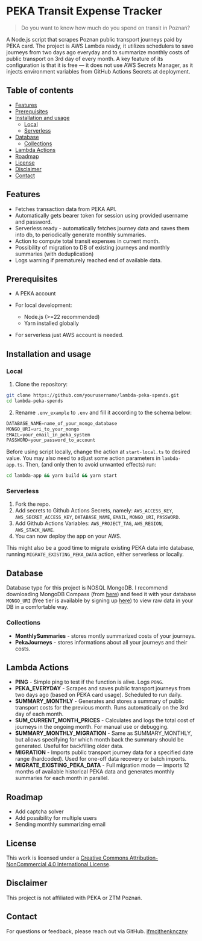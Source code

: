 # PEKA Transit Expense Tracker

> Do you want to know how much do you spend on transit in Poznań?

A Node.js script that scrapes Poznan public transport journeys paid by PEKA card.
The project is AWS Lambda ready, it utilizes schedulers to save journeys from two days ago everyday and to summarize monthly costs of public transport on 3rd day of every month.
A key feature of its configuration is that it is free — it does not use AWS Secrets Manager, as it injects environment variables from GitHub Actions Secrets at deployment.

## Table of contents
  * [Features](#features)
  * [Prerequisites](#prerequisites)
  * [Installation and usage](#installation-and-usage)
    + [Local](#local)
    + [Serverless](#serverless)
  * [Database](#database)
    + [Collections](#collections)
  * [Lambda Actions](#lambda-actions)
  * [Roadmap](#roadmap)
  * [License](#license)
  * [Disclaimer](#disclaimer)
  * [Contact](#contact)

## Features

* Fetches transaction data from PEKA API.
* Automatically gets bearer token for session using provided username and password.
* Serverless ready - automatically fetches journey data and saves them into db, to periodically generate monthly summaries.
* Action to compute total transit expenses in current month.
* Possibility of migration to DB of existing journeys and monthly summaries (with deduplication)
* Logs warning if prematurely reached end of available data.

## Prerequisites

* A PEKA account

* For local development:
    - Node.js (>=22 recommended)
    - Yarn installed globally

* For serverless just AWS account is needed.

## Installation and usage

### Local

1. Clone the repository:

```bash
git clone https://github.com/yourusername/lambda-peka-spends.git
cd lambda-peka-spends
```

2. Rename `.env_example` to `.env` and fill it according to the schema below:

```ts
DATABASE_NAME=name_of_your_mongo_database
MONGO_URI=uri_to_your_mongo
EMAIL=your_email_in_peka_system
PASSWORD=your_password_to_account
```

Before using script locally, change the action at `start-local.ts` to desired value. You may also need to adjust some action parameters in `lambda-app.ts`. Then, (and only then to avoid unwanted effects) run:

```bash
cd lambda-app && yarn build && yarn start
```

### Serverless

1. Fork the repo. 
2. Add secrets to Github Actions Secrets, namely: `AWS_ACCESS_KEY`, `AWS_SECRET_ACCESS_KEY`, `DATABASE_NAME`, `EMAIL`, `MONGO_URI`, `PASSWORD`. 
3. Add Github Actions Variables: `AWS_PROJECT_TAG`, `AWS_REGION`, `AWS_STACK_NAME`. 
4. You can now deploy the app on your AWS.  

This might also be a good time to migrate existing PEKA data into database, running `MIGRATE_EXISTING_PEKA_DATA` action, either serverless or locally.

## Database

Database type for this project is NOSQL MongoDB. I recommend downloading MongoDB Compass (from [here](https://www.mongodb.com/try/download/compass)) and feed it with your database `MONGO_URI` (free tier is available by signing up [here](https://www.mongodb.com/cloud/atlas/register)) to view raw data in your DB in a comfortable way.

### Collections
* **MonthlySummaries** - stores montly summarized costs of your journeys.
* **PekaJourneys** - stores informations about all your journeys and their costs.

## Lambda Actions
* **PING** - Simple ping to test if the function is alive. Logs ```PONG```.
* **PEKA_EVERYDAY** - Scrapes and saves public transport journeys from two days ago (based on PEKA card usage). Scheduled to run daily.
* **SUMMARY_MONTHLY** - Generates and stores a summary of public transport costs for the previous month. Runs automatically on the 3rd day of each month.
* **SUM_CURRENT_MONTH_PRICES** - Calculates and logs the total cost of journeys in the ongoing month. For manual use or debugging.
* **SUMMARY_MONTHLY_MIGRATION** - Same as SUMMARY_MONTHLY, but allows specifying for which month back the summary should be generated. Useful for backfilling older data.
* **MIGRATION** - Imports public transport journey data for a specified date range (hardcoded). Used for one-off data recovery or batch imports.
* **MIGRATE_EXISTING_PEKA_DATA** - Full migration mode — imports 12 months of available historical PEKA data and generates monthly summaries for each month in parallel.

## Roadmap

- Add captcha solver
- Add possibility for multiple users
- Sending monthly summarizing email 

## License

This work is licensed under a [Creative Commons Attribution-NonCommercial 4.0 International License](https://creativecommons.org/licenses/by-nc/4.0/).

## Disclaimer

This project is not affiliated with PEKA or ZTM Poznań.

## Contact

For questions or feedback, please reach out via GitHub.
[ifmcjthenknczny](https://github.com/ifmcjthenknczny)